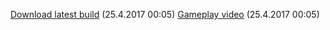 [Download latest build](https://drive.google.com/open?id=0B_vZo2kxOT_2VkNrc2hVMkZNZVU) (25.4.2017 00:05)
[Gameplay video](https://www.youtube.com/watch?v=bq2fCgnBY0s&feature=youtu.be) (25.4.2017 00:05)
